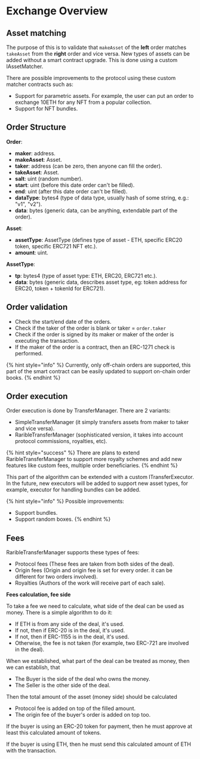 # Exchange Overview

## **Asset matching**

The purpose of this is to validate that `makeAsset` of the **left** order matches `takeAsset` from the **right** order and vice versa. New types of assets can be added without a smart contract upgrade. This is done using a custom IAssetMatcher.

There are possible improvements to the protocol using these custom matcher contracts such as:

* Support for parametric assets. For example, the user can put an order to exchange 10ETH for any NFT from a popular collection.
* Support for NFT bundles.

## **Order Structure**

**Order**:

* **maker**: address.
* **makeAsset**: Asset.
* **taker**: address \(can be zero, then anyone can fill the order\).
* **takeAsset**: Asset.
* **salt**: uint \(random number\).
* **start**: uint \(before this date order can't be filled\).
* **end**: uint \(after this date order can't be filled\).
* **dataType**: bytes4 \(type of data type, usually hash of some string, e.g.: "v1", "v2"\).
* **data**: bytes \(generic data, can be anything, extendable part of the order\).

**Asset**:

* **assetType**: AssetType \(defines type of asset - ETH, specific ERC20 token, specific ERC721 NFT etc.\).
* **amount**: uint.

**AssetType**:

* **tp**: bytes4 \(type of asset type: ETH, ERC20, ERC721 etc.\).
* **data**: bytes \(generic data, describes asset type, eg: token address for ERC20, token + tokenId for ERC721\).

## **Order validation**

* Check the start/end date of the orders.
* Check if the taker of the order is blank or taker = `order.taker`
* Check if the order is signed by its maker or maker of the order is executing the transaction.
* If the maker of the order is a contract, then an ERC-1271 check is performed.

{% hint style="info" %}
Currently, only off-chain orders are supported, this part of the smart contract can be easily updated to support on-chain order books.
{% endhint %}

## **Order execution**

Order execution is done by TransferManager. There are 2 variants:

* SimpleTransferManager \(it simply transfers assets from maker to taker and vice versa\).
* RaribleTransferManager \(sophisticated version, it takes into account protocol commissions, royalties, etc\).

{% hint style="success" %}
There are plans to extend RaribleTransferManager to support more royalty schemes and add new features like custom fees, multiple order beneficiaries.
{% endhint %}

This part of the algorithm can be extended with a custom ITransferExecutor. In the future, new executors will be added to support new asset types, for example, executor for handling bundles can be added.

{% hint style="info" %}
Possible improvements:

* Support bundles.
* Support random boxes.
{% endhint %}

## **Fees**

RaribleTransferManager supports these types of fees:

* Protocol fees \(These fees are taken from both sides of the deal\).
* Origin fees \(Origin and origin fee is set for every order. it can be different for two orders involved\).
* Royalties \(Authors of the work will receive part of each sale\).

**Fees calculation, fee side**

To take a fee we need to calculate, what side of the deal can be used as money. There is a simple algorithm to do it:

* If ETH is from any side of the deal, it's used.
* If not, then if ERC-20 is in the deal, it's used.
* If not, then if ERC-1155 is in the deal, it's used.
* Otherwise, the fee is not taken \(for example, two ERC-721 are involved in the deal\).

When we established, what part of the deal can be treated as money, then we can establish, that

* The Buyer is the side of the deal who owns the money.
* The Seller is the other side of the deal.

Then the total amount of the asset \(money side\) should be calculated

* Protocol fee is added on top of the filled amount.
* The origin fee of the buyer's order is added on top too.

If the buyer is using an ERC-20 token for payment, then he must approve at least this calculated amount of tokens.

If the buyer is using ETH, then he must send this calculated amount of ETH with the transaction.

